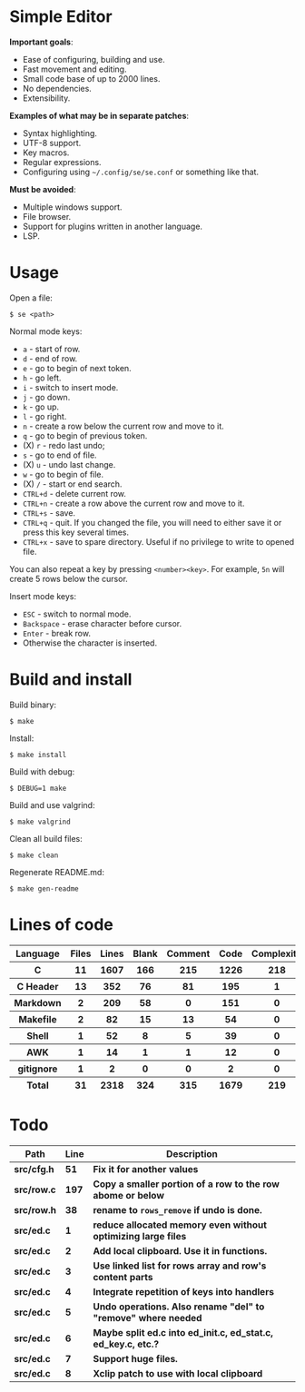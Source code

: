 # Simple Editor

**Important goals**:

- Ease of configuring, building and use.
- Fast movement and editing.
- Small code base of up to 2000 lines.
- No dependencies.
- Extensibility.

**Examples of what may be in separate patches**:

- Syntax highlighting.
- UTF-8 support.
- Key macros.
- Regular expressions.
- Configuring using `~/.config/se/se.conf` or something like that.

**Must be avoided**:

- Multiple windows support.
- File browser.
- Support for plugins written in another language.
- LSP.

# Usage

Open a file:

```
$ se <path>
```

Normal mode keys:

- `a` - start of row.
- `d` - end of row.
- `e` - go to begin of next token.
- `h` - go left.
- `i` - switch to insert mode.
- `j` - go down.
- `k` - go up.
- `l` - go right.
- `n` - create a row below the current row and move to it.
- `q` - go to begin of previous token.
- (X) `r` - redo last undo;
- `s` - go to end of file.
- (X) `u` - undo last change.
- `w` - go to begin of file.
- (X) `/` - start or end search.
- `CTRL+d` - delete current row.
- `CTRL+n` - create a row above the current row and move to it.
- `CTRL+s` - save.
- `CTRL+q` - quit. If you changed the file, you will need to either save it or press this key several times.
- `CTRL+x` - save to spare directory. Useful if no privilege to write to opened file.

You can also repeat a key by pressing `<number><key>`. For example, `5n` will create 5 rows below the cursor.

Insert mode keys:

- `ESC` - switch to normal mode.
- `Backspace` - erase character before cursor.
- `Enter` - break row.
- Otherwise the character is inserted.

# Build and install

Build binary:

```
$ make
```

Install:

```
$ make install
```

Build with debug:

```
$ DEBUG=1 make
```

Build and use valgrind:

```
$ make valgrind
```

Clean all build files:

```
$ make clean
```

Regenerate README.md:

```
$ make gen-readme
```


# Lines of code

<table id="scc-table">
	<thead><tr>
		<th>Language</th>
		<th>Files</th>
		<th>Lines</th>
		<th>Blank</th>
		<th>Comment</th>
		<th>Code</th>
		<th>Complexity</th>
		<th>Bytes</th>
	</tr></thead>
	<tbody><tr>
		<th>C</th>
		<th>11</th>
		<th>1607</th>
		<th>166</th>
		<th>215</th>
		<th>1226</th>
		<th>218</th>
		<th>34126</th>
	</tr><tr>
		<th>C Header</th>
		<th>13</th>
		<th>352</th>
		<th>76</th>
		<th>81</th>
		<th>195</th>
		<th>1</th>
		<th>7964</th>
	</tr><tr>
		<th>Markdown</th>
		<th>2</th>
		<th>209</th>
		<th>58</th>
		<th>0</th>
		<th>151</th>
		<th>0</th>
		<th>3714</th>
	</tr><tr>
		<th>Makefile</th>
		<th>2</th>
		<th>82</th>
		<th>15</th>
		<th>13</th>
		<th>54</th>
		<th>0</th>
		<th>1871</th>
	</tr><tr>
		<th>Shell</th>
		<th>1</th>
		<th>52</th>
		<th>8</th>
		<th>5</th>
		<th>39</th>
		<th>0</th>
		<th>1008</th>
	</tr><tr>
		<th>AWK</th>
		<th>1</th>
		<th>14</th>
		<th>1</th>
		<th>1</th>
		<th>12</th>
		<th>0</th>
		<th>220</th>
	</tr><tr>
		<th>gitignore</th>
		<th>1</th>
		<th>2</th>
		<th>0</th>
		<th>0</th>
		<th>2</th>
		<th>0</th>
		<th>11</th>
	</tr></tbody>
	<tfoot><tr>
		<th>Total</th>
		<th>31</th>
		<th>2318</th>
		<th>324</th>
		<th>315</th>
		<th>1679</th>
		<th>219</th>
    	<th>48914</th>
	</tr></tfoot>
	</table>

# Todo

|Path|Line|Description|
|-|-|-|
|**src/cfg.h**|**51**|**Fix it for another values**|
|**src/row.c**|**197**|**Copy a smaller portion of a row to the row abome or below**|
|**src/row.h**|**38**|**rename to `rows_remove` if undo is done.**|
|**src/ed.c**|**1**|**reduce allocated memory even without optimizing large files**|
|**src/ed.c**|**2**|**Add local clipboard. Use it in functions.**|
|**src/ed.c**|**3**|**Use linked list for rows array and row's content parts**|
|**src/ed.c**|**4**|**Integrate repetition of keys into handlers**|
|**src/ed.c**|**5**|**Undo operations. Also rename "del" to "remove" where needed**|
|**src/ed.c**|**6**|**Maybe split ed.c into ed_init.c, ed_stat.c, ed_key.c, etc.?**|
|**src/ed.c**|**7**|**Support huge files.**|
|**src/ed.c**|**8**|**Xclip patch to use with local clipboard**|
